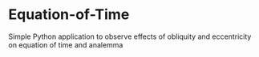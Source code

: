 # Equation-of-Time
Simple Python application to observe effects of obliquity and eccentricity on equation of time and analemma
